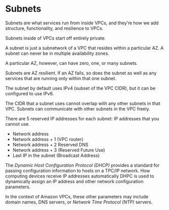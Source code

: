 # Subnets

Subnets are what services run from inside VPCs, and they’re how we add structure, functionality, and resilience to VPCs.

Subnets inside of VPCs start off entirely private.

A subnet is just a subnetwork of a VPC that resides within a particular AZ. A subnet can never be in multiple availability zones.

A particular AZ, however, can have zero, one, or many subnets.

Subnets are AZ resilient. If an AZ fails, so does the subnet as well as any services that are running only within that one subnet.

The subnet by default uses IPv4 (subset of the VPC CIDR), but it can be configured to use IPv6.

The CIDR that a subnet uses cannot overlap with any other subnets in that VPC.
Subnets can communicate with other subnets in the VPC freely.

There are 5 reserved IP addresses for each subnet:
IP addresses that you cannot use.
- Network address
- Network address + 1 (VPC router)
- Network address + 2 Reserved DNS
- Network address + 3 (Reserved Future Use)
- Last IP in the subnet (Broadcast Address)

The _Dynamic Host Configuration Protocol (DHCP)_ provides a standard for passing configuration information to hosts on a TPC/IP network.
How computing devices receive IP addresses automatically
DHPC is used to dynamically assign an IP address and other network configuration parameters.

In the context of Amazon VPCs, these other parameters may include domain names, DNS servers, or _Network Time Protocol (NTP)_ servers.
